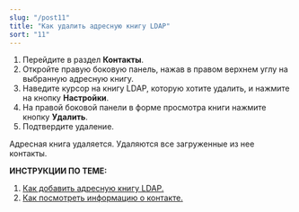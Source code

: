 ```yaml
---
slug: "/post11"
title: "Как удалить адресную книгу LDAP"
sort: "11"
---
```


1. Перейдите в раздел **Контакты**.
2. Откройте правую боковую панель, нажав в правом верхнем углу на выбранную адресную книгу.
3. Наведите курсор на книгу LDAP, которую хотите удалить, и нажмите на кнопку **Настройки**.
4. На правой боковой панели в форме просмотра книги нажмите кнопку **Удалить**.
5. Подтвердите удаление.

Адресная книга удаляется. Удаляются все загруженные из нее контакты.

**ИНСТРУКЦИИ ПО ТЕМЕ:**  
1. [Как добавить адресную книгу LDAP.](https://docs.cryptoarm.ru/06-v3.2/006-contacts/03-add-ldap)  
2. [Как посмотреть информацию о контакте.](https://docs.cryptoarm.ru/06-v3.2/006-contacts/04-view-contact)  
